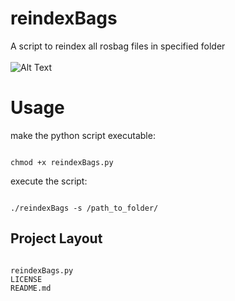 # reindexBags
A script to reindex all rosbag files in specified folder
<br>
<br>
![Alt Text](reindexBags_rate5.gif)

# Usage
make the python script executable:
<pre><code>
chmod +x reindexBags.py
</pre></code>
execute the script:
<pre><code>
./reindexBags -s /path_to_folder/
</pre></code>

## Project Layout
<pre><code>
reindexBags.py
LICENSE
README.md
</pre></code>